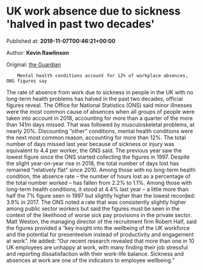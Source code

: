 
# UK work absence due to sickness 'halved in past two decades'

Published at: **2019-11-07T00:46:21+00:00**

Author: **Kevin Rawlinson**

Original: [the Guardian](https://www.theguardian.com/society/2019/nov/07/uk-work-absence-due-to-sickness-halved-in-past-two-decades)


        Mental health conditions account for 12% of workplace absences, ONS figures say
      
The rate of absence from work due to sickness in people in the UK with no long-term health problems has halved in the past two decades, official figures reveal.
The Office for National Statistics (ONS) said minor illnesses were the most common cause of absences when all groups of people were taken into account in 2018, accounting for more than a quarter of the more than 141m days missed.
That was followed by musculoskeletal problems, at nearly 20%. Discounting “other” conditions, mental health conditions were the next most common reason, accounting for more than 12%.
The total number of days missed last year because of sickness or injury was equivalent to 4.4 per worker, the ONS said. The previous year saw the lowest figure since the ONS started collecting the figures in 1997.
Despite the slight year-on-year rise in 2018, the total number of days lost has remained “relatively flat” since 2010.
Among those with no long-term health condition, the absence rate – the number of hours lost as a percentage of the total number worked – has fallen from 2.2% to 1.1%.
Among those with long-term health conditions, it stood at 4.4% last year – a little more than half the 7% figure seen in 1997 but slightly higher than the lowest recorded: 3.9% in 2017.
The ONS noted a rate that was consistently slightly higher among public sector workers but said the figures must be seen in the context of the likelihood of worse sick pay provisions in the private sector.
Matt Weston, the managing director of the recruitment firm Robert Half, said the figures provided a “key insight into the wellbeing of the UK workforce and the potential for presenteeism instead of productivity and engagement at work”.
He added: “Our recent research revealed that more than one in 10 UK employees are unhappy at work, with many finding their job stressful and reporting dissatisfaction with their work-life balance. Sickness and absences at work are one of the indicators to employee wellbeing.”
